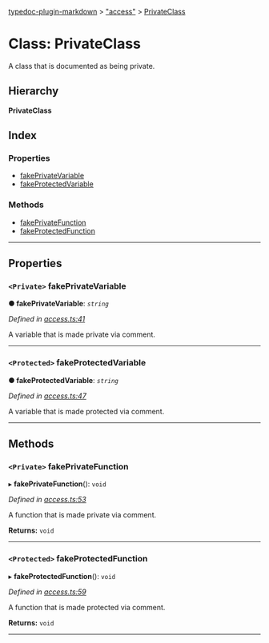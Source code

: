 [typedoc-plugin-markdown](../README.md) > ["access"](../modules/_access_.md) > [PrivateClass](../classes/_access_.privateclass.md)

# Class: PrivateClass

A class that is documented as being private.

## Hierarchy

**PrivateClass**

## Index

### Properties

* [fakePrivateVariable](_access_.privateclass.md#fakeprivatevariable)
* [fakeProtectedVariable](_access_.privateclass.md#fakeprotectedvariable)

### Methods

* [fakePrivateFunction](_access_.privateclass.md#fakeprivatefunction)
* [fakeProtectedFunction](_access_.privateclass.md#fakeprotectedfunction)

---

## Properties

<a id="fakeprivatevariable"></a>

### `<Private>` fakePrivateVariable

**● fakePrivateVariable**: *`string`*

*Defined in [access.ts:41](https://github.com/tgreyuk/typedoc-plugin-markdown/blob/master/test/src/access.ts#L41)*

A variable that is made private via comment.

___
<a id="fakeprotectedvariable"></a>

### `<Protected>` fakeProtectedVariable

**● fakeProtectedVariable**: *`string`*

*Defined in [access.ts:47](https://github.com/tgreyuk/typedoc-plugin-markdown/blob/master/test/src/access.ts#L47)*

A variable that is made protected via comment.

___

## Methods

<a id="fakeprivatefunction"></a>

### `<Private>` fakePrivateFunction

▸ **fakePrivateFunction**(): `void`

*Defined in [access.ts:53](https://github.com/tgreyuk/typedoc-plugin-markdown/blob/master/test/src/access.ts#L53)*

A function that is made private via comment.

**Returns:** `void`

___
<a id="fakeprotectedfunction"></a>

### `<Protected>` fakeProtectedFunction

▸ **fakeProtectedFunction**(): `void`

*Defined in [access.ts:59](https://github.com/tgreyuk/typedoc-plugin-markdown/blob/master/test/src/access.ts#L59)*

A function that is made protected via comment.

**Returns:** `void`

___

